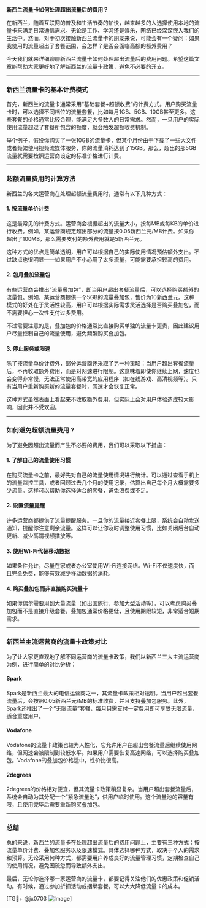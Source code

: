 **新西兰流量卡如何处理超出流量后的费用？**

在新西兰，随着互联网的普及和生活节奏的加快，越来越多的人选择使用本地的流量卡来满足日常通信需求。无论是工作、学习还是娱乐，网络已经深深嵌入我们的生活中。然而，对于初次接触新西兰流量卡的朋友来说，可能会有一个疑问：如果我使用的流量超出了套餐范围，会怎样？是否会面临高额的额外费用？

今天我们就来详细聊聊新西兰流量卡如何处理超出流量后的费用问题。希望这篇文章能帮助大家更好地了解新西兰的流量卡政策，避免不必要的开支。

---

### **新西兰流量卡的基本计费模式**

首先，新西兰的流量卡通常采用“基础套餐+超额收费”的计费方式。用户购买流量卡时，可以选择不同档位的流量套餐，比如每月1GB、5GB、10GB甚至更多。这些套餐的价格通常比较合理，能满足大多数人的日常需求。然而，一旦用户的实际使用流量超过了套餐所包含的额度，就会触发超额收费机制。

举个例子，假设你购买了一张10GB的流量卡，但某个月份由于下载了一些大文件或者频繁使用视频流媒体服务，你的流量消耗达到了15GB。那么，超出的那5GB流量就需要按照运营商设定的标准价格进行计费。

---

### **超额流量费用的计算方法**

新西兰的各大运营商在处理超额流量费用时，通常有以下几种方式：

#### **1. 按流量单价计费**
这是最常见的计费方式。运营商会根据超出的流量大小，按每MB或每KB的单价进行收费。例如，某运营商规定超出部分的流量按0.05新西兰元/MB计费。如果你超出了100MB，那么需要支付的额外费用就是5新西兰元。

这种方式的优点是简单透明，用户可以根据自己的实际使用情况预估额外支出。不过缺点也很明显——如果用户不小心用了太多流量，可能需要承担较高的费用。

#### **2. 包月叠加流量包**
有些运营商会推出“流量叠加包”，即当用户超出套餐流量后，可以选择购买额外的流量包。例如，某运营商提供一个5GB的流量叠加包，售价为10新西兰元。这种模式的好处在于灵活性较高，用户可以根据实际需求灵活选择是否购买叠加包，而不需要担心一次性支付过多费用。

不过需要注意的是，叠加包的价格通常比直接购买单独的流量卡更贵，因此建议用户尽量控制自己的流量使用，避免频繁购买叠加包。

#### **3. 停止服务或限速**
除了按流量单价计费外，部分运营商还采取了另一种策略：当用户超出套餐流量后，不再收取额外费用，而是对网速进行限制。这意味着即使你继续上网，速度也会变得非常慢，无法正常使用高带宽的应用程序（如在线游戏、高清视频等）。只有当用户重新购买新的流量套餐时，网速才会恢复正常。

这种方式虽然表面上看起来不收取额外费用，但实际上会对用户体验造成较大影响，因此并不受欢迎。

---

### **如何避免超额流量费用？**

为了避免因超出流量而产生不必要的费用，我们可以采取以下措施：

#### **1. 了解自己的流量使用习惯**
在购买流量卡之前，最好先对自己的流量使用情况进行统计。可以通过查看手机上的流量监控工具，或者回顾过去几个月的使用记录，估算出自己每个月大概需要多少流量。这样可以帮助你选择适合的套餐，避免浪费或不足。

#### **2. 设置流量提醒**
许多运营商都提供了流量提醒服务。一旦你的流量接近套餐上限，系统会自动发送通知，提醒你注意剩余流量。这样可以让你及时调整使用习惯，比如关闭后台自动更新、减少高清视频播放等。

#### **3. 使用Wi-Fi代替移动数据**
如果条件允许，尽量在家或者办公室使用Wi-Fi连接网络。Wi-Fi不仅速度快，而且完全免费，能够有效减少移动数据的消耗。

#### **4. 购买叠加包而非直接购买流量卡**
如果你偶尔需要用到大量流量（如出国旅行、参加大型活动等），可以考虑购买叠加包而不是直接升级套餐。叠加包通常价格更低，且使用期限较短，非常适合短期需求。

---

### **新西兰主流运营商的流量卡政策对比**

为了让大家更直观地了解不同运营商的流量卡政策，我们以新西兰三大主流运营商为例，进行简单的对比分析：

#### **Spark**
Spark是新西兰最大的电信运营商之一，其流量卡政策相对透明。当用户超出套餐流量后，会按照0.05新西兰元/MB的标准收费，并且支持叠加包服务。此外，Spark还推出了一个“无限流量”套餐，每月只需支付一定费用即可享受无限流量，适合重度用户。

#### **Vodafone**
Vodafone的流量卡政策也较为人性化，它允许用户在超出套餐流量后继续使用网络，但网速会被限制到较低水平。如果用户需要恢复高速网络，可以选择购买叠加包。Vodafone的叠加包价格适中，性价比很高。

#### **2degrees**
2degrees的价格相对便宜，但其流量卡政策稍显复杂。当用户超出套餐流量后，系统会自动为其分配一个“紧急流量池”，供用户临时使用。这个流量池的容量有限，且使用完毕后需要重新购买叠加包。

---

### **总结**

总的来说，新西兰的流量卡在处理超出流量后的费用问题上，主要有三种方式：按流量单价计费、叠加包服务以及限速模式。具体选择哪种方式，取决于个人的需求和预算。无论采用何种方式，都需要用户养成良好的流量管理习惯，定期检查自己的使用情况，避免因疏忽而导致额外支出。

最后，无论你选择哪一家运营商的流量卡，都要记得关注他们的优惠政策和促销活动。有时候，通过参加折扣活动或捆绑套餐，可以大大降低流量卡的成本。

[TG💪+ @jx0703 ![Image](https://github.com/user-attachments/assets/dbca1d08-cadb-493c-b0ec-ad6f7a83f270)]